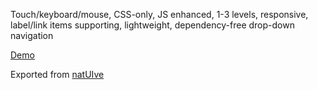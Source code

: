 Touch/keyboard/mouse, CSS-only, JS enhanced, 1-3 levels, responsive, label/link items supporting, lightweight, dependency-free drop-down navigation

[Demo](http://radogado.github.io/nav.drop/)

Exported from [natUIve](https://github.com/radogado/natuive)
